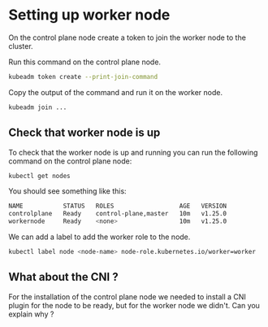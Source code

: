 # Setting up worker node

On the control plane node create a token to join the worker node to the cluster.

Run this command on the control plane node.

```bash
kubeadm token create --print-join-command
```

Copy the output of the command and run it on the worker node.

```bash
kubeadm join ...
```

## Check that worker node is up

To check that the worker node is up and running you can run the following command on the control plane node:

```bash
kubectl get nodes
```

You should see something like this:

```bash
NAME           STATUS   ROLES                  AGE   VERSION
controlplane   Ready    control-plane,master   10m   v1.25.0
workernode     Ready    <none>                 10m   v1.25.0
```

We can add a label to add the worker role to the node.

```bash
kubectl label node <node-name> node-role.kubernetes.io/worker=worker
```

## What about the CNI ?

For the installation of the control plane node we needed to install a CNI plugin for the node to be ready, but for the worker node we didn't. Can you explain why ?
